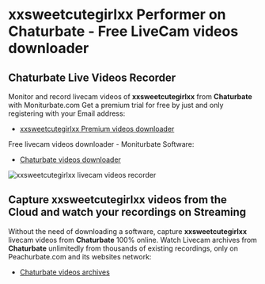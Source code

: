 # xxsweetcutegirlxx Performer on Chaturbate - Free LiveCam videos downloader

## Chaturbate Live Videos Recorder

Monitor and record livecam videos of **xxsweetcutegirlxx** from **Chaturbate** with Moniturbate.com
Get a premium trial for free by just and only registering with your Email address:
* [xxsweetcutegirlxx Premium videos downloader](https://moniturbate.com/request-demo-licence-key.html)

Free livecam videos downloader - Moniturbate Software:
* [Chaturbate videos downloader](https://moniturbate.com/moniturbate-download-software.html)

![xxsweetcutegirlxx livecam videos recorder](https://peachurnet.com/templates/moniturbate-software.png)


## Capture xxsweetcutegirlxx videos from the Cloud and watch your recordings on Streaming

Without the need of downloading a software, capture **xxsweetcutegirlxx** livecam videos from **Chaturbate** 100% online.
Watch Livecam archives from **Chaturbate** unlimitedly from thousands of existing recordings, only on Peachurbate.com and its websites network:
* [Chaturbate videos archives](https://peachurnet.com/)